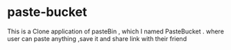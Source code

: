 # paste-bucket
This is a Clone application of pasteBin , which I named PasteBucket . where user can paste anything ,save it and share link with their friend 
